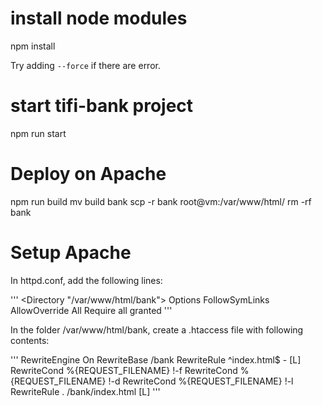 # install node modules

npm install

Try adding `--force` if there are error.

# start tifi-bank project

npm run start

# Deploy on Apache
npm run build
mv build bank
scp -r bank root@vm:/var/www/html/
rm -rf bank

# Setup Apache
In httpd.conf, add the following lines:

'''
<Directory "/var/www/html/bank">
    Options FollowSymLinks
    AllowOverride All
    Require all granted
</Directory>
'''

In the folder /var/www/html/bank, create a .htaccess file with following contents:

'''
RewriteEngine On
RewriteBase /bank
RewriteRule ^index\.html$ - [L]
RewriteCond %{REQUEST_FILENAME} !-f
RewriteCond %{REQUEST_FILENAME} !-d
RewriteCond %{REQUEST_FILENAME} !-l
RewriteRule . /bank/index.html [L]
'''